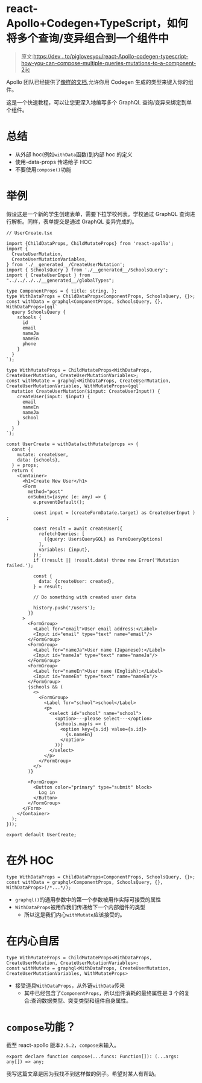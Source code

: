 # react-Apollo+Codegen+TypeScript，如何将多个查询/变异组合到一个组件中

> 原文:[https://dev . to/piglovesyou/react-Apollo-codegen-typescript-how-you-can-compose-multiple-queries-mutations-to-a-component-2jic](https://dev.to/piglovesyou/react-apollo-codegen-typescript-how-you-can-compose-multiple-queries-mutations-to-a-component-2jic)

Apollo 团队已经提供了[像样的文档](https://www.apollographql.com/docs/react/recipes/static-typing),允许你用 Codegen 生成的类型来键入你的组件。

这是一个快速教程，可以让您更深入地编写多个 GraphQL 查询/变异来绑定到单个组件。

# [](#summary)总结

*   从外部 hoc(例如`withData`函数)到内部 hoc 的定义
*   使用-data-props 传递给子 HOC
*   不要使用`compose()`功能

# [](#example)举例

假设这是一个新的学生创建表单，需要下拉学校列表。学校通过 GraphQL 查询进行解析。同样，表单提交是通过 GraphQL 变异完成的。

```
// UserCreate.tsx

import {ChildDataProps, ChildMutateProps} from 'react-apollo';
import {
  CreateUserMutation,
  CreateUserMutationVariables,
} from './__generated__/CreateUserMutation';
import { SchoolsQuery } from './__generated__/SchoolsQuery';
import { CreateUserInput } from "../../../../__generated__/globalTypes";

type ComponentProps = { title: string, };
type WithDataProps = ChildDataProps<ComponentProps, SchoolsQuery, {}>;
const withData = graphql<ComponentProps, SchoolsQuery, {}, WithDataProps>(gql`
  query SchoolsQuery {
    schools {
      id
      email
      nameJa
      nameEn
      phone
    }
  }
`);

type WithMutateProps = ChildMutateProps<WithDataProps, CreateUserMutation, CreateUserMutationVariables>;
const withMutate = graphql<WithDataProps, CreateUserMutation, CreateUserMutationVariables, WithMutateProps>(gql`
  mutation CreateUserMutation($input: CreateUserInput!) {
    createUser(input: $input) {
      email
      nameEn
      nameJa
      school
    }
  }
`);

const UserCreate = withData(withMutate(props => {
  const {
    mutate: createUser,
    data: {schools},
  } = props;
  return (
    <Container>
      <h1>Create New User</h1>
      <Form
        method="post"
        onSubmit={async (e: any) => {
          e.preventDefault();

          const input = (createFormData(e.target) as CreateUserInput ) ;

          const result = await createUser({
            refetchQueries: [
              ({query: UsersQueryGQL} as PureQueryOptions)
            ],
            variables: {input},
          });
          if (!result || !result.data) throw new Error('Mutation failed.');

          const {
            data: {createUser: created},
          } = result;

          // Do something with created user data

          history.push('/users');
        }}
      >
        <FormGroup>
          <Label for="email">User email address:</Label>
          <Input id="email" type="text" name="email"/>
        </FormGroup> 
        <FormGroup>
          <Label for="nameJa">User name (Japanese):</Label>
          <Input id="nameJa" type="text" name="nameJa"/>
        </FormGroup> 
        <FormGroup>
          <Label for="nameEn">User name (English):</Label>
          <Input id="nameEn" type="text" name="nameEn"/>
        </FormGroup> 
        {schools && (
          <>
            <FormGroup>
              <Label for="school">school</Label>
              <p>
                <select id="school" name="school">
                  <option>---please select---</option>
                  {schools.map(s => (
                    <option key={s.id} value={s.id}>
                      {s.nameEn}
                    </option>
                  ))}
                </select>
              </p>
            </FormGroup>
          </>
        )}

        <FormGroup>
          <Button color="primary" type="submit" block>
            Log in
          </Button>
        </FormGroup>
      </Form>
    </Container>
  );
}));

export default UserCreate; 
```

# [](#in-outer-hoc)在外 HOC

```
type WithDataProps = ChildDataProps<ComponentProps, SchoolsQuery, {}>;
const withData = graphql<ComponentProps, SchoolsQuery, {}, WithDataProps>(/*...*/); 
```

*   `graphql()`的通用参数中的第一个参数被用作实际可接受的属性
*   `WithDataProps`被用作我们传递给下一个内部组件的类型
    *   所以这是我们内心`withMutate`应该接受的。

# [](#in-inner-hoc)在内心自居

```
type WithMutateProps = ChildMutateProps<WithDataProps, CreateUserMutation, CreateUserMutationVariables>;
const withMutate = graphql<WithDataProps, CreateUserMutation, CreateUserMutationVariables, WithMutateProps> 
```

*   接受道具`WithDataProps`，从外链`withData`传来
    *   其中已经包含了`ComponentProps`，所以组件消耗的最终属性是 3 个的复合:查询数据类型、突变类型和组件自身属性。

# [](#-raw-compose-endraw-function)`compose`功能？

截至 react-apollo 版本`2.5.2`，`compose`未输入。

```
export declare function compose(...funcs: Function[]): (...args: any[]) => any; 
```

我写这篇文章是因为我找不到这样做的例子。希望对某人有帮助。